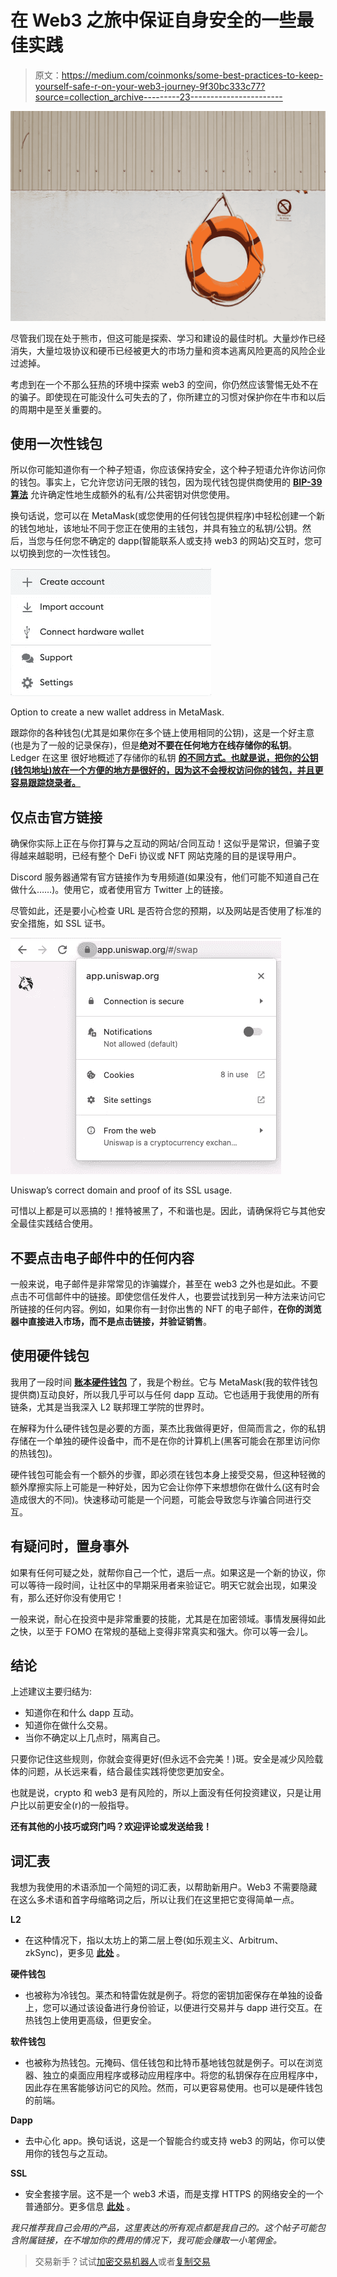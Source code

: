 # 在 Web3 之旅中保证自身安全的一些最佳实践

> 原文：<https://medium.com/coinmonks/some-best-practices-to-keep-yourself-safe-r-on-your-web3-journey-9f30bc333c77?source=collection_archive---------23----------------------->

![](img/8f5fa9088fe37f16327b65de8574a7a4.png)

尽管我们现在处于熊市，但这可能是探索、学习和建设的最佳时机。大量炒作已经消失，大量垃圾协议和硬币已经被更大的市场力量和资本逃离风险更高的风险企业过滤掉。

考虑到在一个不那么狂热的环境中探索 web3 的空间，你仍然应该警惕无处不在的骗子。即使现在可能没什么可失去的了，你所建立的习惯对保护你在牛市和以后的周期中是至关重要的。

## **使用一次性钱包**

所以你可能知道你有一个种子短语，你应该保持安全，这个种子短语允许你访问你的钱包。事实上，它允许您访问无限的钱包，因为现代钱包提供商使用的 [**BIP-39 算法**](https://github.com/bitcoin/bips/blob/master/bip-0039.mediawiki) 允许确定性地生成额外的私有/公共密钥对供您使用。

换句话说，您可以在 MetaMask(或您使用的任何钱包提供程序)中轻松创建一个新的钱包地址，该地址不同于您正在使用的主钱包，并具有独立的私钥/公钥。然后，当您与任何您不确定的 dapp(智能联系人或支持 web3 的网站)交互时，您可以切换到您的一次性钱包。

![](img/5a0dfebebfffa9cc2152ea99cf7632d4.png)

Option to create a new wallet address in MetaMask.

跟踪你的各种钱包(尤其是如果你在多个链上使用相同的公钥)，这是一个好主意(也是为了一般的记录保存)，但是**绝对不要在任何地方在线存储你的私钥**。Ledger 在这里 很好地概述了存储你的私钥 [**的不同方式。也就是说，把你的公钥(钱包地址)放在一个方便的地方是很好的，因为这不会授权访问你的钱包，并且更容易跟踪烧录者。**](https://www.ledger.com/academy/crypto/the-best-way-to-store-your-private-keys-hardware-wallets)

## **仅点击官方链接**

确保你实际上正在与你打算与之互动的网站/合同互动！这似乎是常识，但骗子变得越来越聪明，已经有整个 DeFi 协议或 NFT 网站克隆的目的是误导用户。

Discord 服务器通常有官方链接作为专用频道(如果没有，他们可能不知道自己在做什么……)。使用它，或者使用官方 Twitter 上的链接。

尽管如此，还是要小心检查 URL 是否符合您的预期，以及网站是否使用了标准的安全措施，如 SSL 证书。

![](img/021dd98256cc3c06940ab97196169e5f.png)

Uniswap’s correct domain and proof of its SSL usage.

可惜以上都是可以恶搞的！推特被黑了，不和谐也是。因此，请确保将它与其他安全最佳实践结合使用。

## **不要点击电子邮件中的任何内容**

一般来说，电子邮件是非常常见的诈骗媒介，甚至在 web3 之外也是如此。不要点击不可信邮件中的链接。即使您信任发件人，也要尝试找到另一种方法来访问它所链接的任何内容。例如，如果你有一封你出售的 NFT 的电子邮件，**在你的浏览器中直接进入市场，而不是点击链接，并验证销售**。

## **使用硬件钱包**

我用了一段时间 [**账本硬件钱包**](https://shop.ledger.com/?r=bbe944d85719) 了，我是个粉丝。它与 MetaMask(我的软件钱包提供商)互动良好，所以我几乎可以与任何 dapp 互动。它也适用于我使用的所有链条，尤其是当我深入 L2 联邦理工学院的世界时。

在解释为什么硬件钱包是必要的方面，莱杰比我做得更好，但简而言之，你的私钥存储在一个单独的硬件设备中，而不是在你的计算机上(黑客可能会在那里访问你的热钱包)。

硬件钱包可能会有一个额外的步骤，即必须在钱包本身上接受交易，但这种轻微的额外摩擦实际上可能是一种好处，因为它会让你停下来想想你在做什么(这有时会造成很大的不同)。快速移动可能是一个问题，可能会导致您与诈骗合同进行交互。

## **有疑问时，置身事外**

如果有任何可疑之处，就帮你自己一个忙，退后一点。如果这是一个新的协议，你可以等待一段时间，让社区中的早期采用者来验证它。明天它就会出现，如果没有，那么还好你没有使用它！

一般来说，耐心在投资中是非常重要的技能，尤其是在加密领域。事情发展得如此之快，以至于 FOMO 在常规的基础上变得非常真实和强大。你可以等一会儿。

## **结论**

上述建议主要归结为:

*   知道你在和什么 dapp 互动。
*   知道你在做什么交易。
*   当你不确定以上几点时，隔离自己。

只要你记住这些规则，你就会变得更好(但永远不会完美！)斑。安全是减少风险载体的问题，从长远来看，结合最佳实践将使您更加安全。

也就是说，crypto 和 web3 是有风险的，所以上面没有任何投资建议，只是让用户比以前更安全(r)的一般指导。

**还有其他的小技巧或窍门吗？欢迎评论或发送给我！**

## **词汇表**

我想为我使用的术语添加一个简短的词汇表，以帮助新用户。Web3 不需要隐藏在这么多术语和首字母缩略词之后，所以让我们在这里把它变得简单一点。

**L2**

*   在这种情况下，指以太坊上的第二层上卷(如乐观主义、Arbitrum、zkSync)，更多见 [**此处**](https://ethereum.org/en/layer-2/) 。

**硬件钱包**

*   也被称为冷钱包。莱杰和特雷佐就是例子。将您的密钥加密保存在单独的设备上，您可以通过该设备进行身份验证，以便进行交易并与 dapp 进行交互。在热钱包上使用更高级，但更安全。

**软件钱包**

*   也被称为热钱包。元掩码、信任钱包和比特币基地钱包就是例子。可以在浏览器、独立的桌面应用程序或移动应用程序中。将您的私钥保存在应用程序中，因此存在黑客能够访问它的风险。然而，可以更容易使用。也可以是硬件钱包的前端。

**Dapp**

*   去中心化 app。换句话说，这是一个智能合约或支持 web3 的网站，你可以使用你的钱包与之互动。

**SSL**

*   安全套接字层。这不是一个 web3 术语，而是支撑 HTTPS 的网络安全的一个普通部分。更多信息 [**此处**](https://www.cloudflare.com/learning/ssl/what-is-ssl/) 。

*我只推荐我自己会用的产品，这里表达的所有观点都是我自己的。这个帖子可能包含附属链接，在不增加你的费用的情况下，我可能会赚取一小笔佣金。*

> 交易新手？试试[加密交易机器人](/coinmonks/crypto-trading-bot-c2ffce8acb2a)或者[复制交易](/coinmonks/top-10-crypto-copy-trading-platforms-for-beginners-d0c37c7d698c)